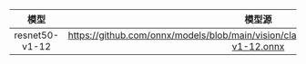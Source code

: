 |      模型      |                                             模型源                                              |               md5                |
| :------------: | :---------------------------------------------------------------------------------------------: | :------------------------------: |
| resnet50-v1-12 | https://github.com/onnx/models/blob/main/vision/classification/resnet/model/resnet50-v1-12.onnx | b22a4def363ba60ead114db2dbfe6dd0 |
